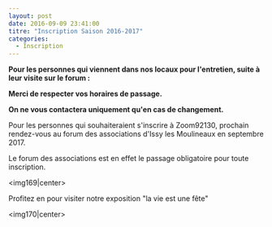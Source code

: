 ```yaml
---
layout: post
date: 2016-09-09 23:41:00
titre: "Inscription Saison 2016-2017"
categories:
  - Inscription
---
```

<b>Pour les personnes qui viennent dans nos locaux pour l'entretien, suite à leur visite sur le forum :

Merci de respecter vos horaires de passage.</b>

<b>On ne vous contactera uniquement qu'en cas de changement.</b>

Pour les personnes qui souhaiteraient s'inscrire à Zoom92130, prochain rendez-vous au forum des associations d'Issy les Moulineaux en septembre 2017.

Le forum des associations est en effet le passage obligatoire pour toute inscription.

<img169|center>

Profitez en pour visiter notre exposition "la vie est une fête"

<img170|center>

